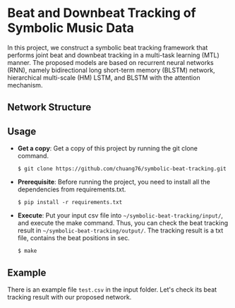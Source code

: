 # Beat and Downbeat Tracking of Symbolic Music Data

In this project, we construct a symbolic beat tracking framework that performs joint beat and downbeat tracking in a multi-task learning (MTL) manner. The proposed models are based on recurrent neural networks (RNN), namely bidirectional long short-term memory (BLSTM) network, hierarchical multi-scale (HM) LSTM, and BLSTM with the attention mechanism.



## Network Structure





## Usage 

- **Get a copy**: Get a copy of this project by running the git clone command. 

  ```
  $ git clone https://github.com/chuang76/symbolic-beat-tracking.git
  ```

- **Prerequisite**: Before running the project, you need to install all the dependencies from requirements.txt. 

  ```
  $ pip install -r requirements.txt
  ```

- **Execute**: Put your input csv file into `~/symbolic-beat-tracking/input/`, and execute the make command. Thus, you can check the beat tracking result in `~/symbolic-beat-tracking/output/`. The tracking result is a txt file, contains the beat positions in sec. 

  ```
  $ make
  ```
  



## Example

There is an example file `test.csv` in the input folder. Let's check its beat tracking result with our proposed network.

 









